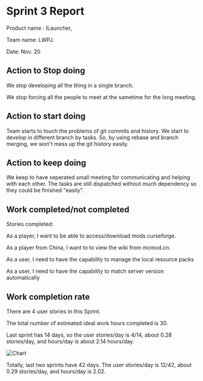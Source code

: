 # Sprint 3 Report

Product name : ILauncher,

Team name: LWPJ.

Date: Nov. 20

## Action to Stop doing

We stop developing all the thing in a single branch.

We stop forcing all the people to meet at the sametime for the long meeting.

## Action to start doing

Team starts to touch the problems of git commits and history. We start to develop in different branch by tasks. So, by using rebase and branch merging, we won't mess up the git history easily.

## Action to keep doing

We keep to have seperated small meeting for communicating and helping with each other. The tasks are still dispatched without much dependency so they could be finished "easily".

## Work completed/not completed

Stories completed:

As a player, I want to be able to access/download mods curseforge.

As a player from China, I want to to view the wiki from mcmod.cn.

As a user, I need to have the capability to manage the local resource packs

As a user, I need to have the capability to match server version automatically

## Work completion rate

There are 4 user stories in this Sprint. 

The total number of estimated ideal work hours completed is 30.

Last sprint has 14 days, so the user stories/day is 4/14, about 0.28 stories/day, and hours/day is about 2.14 hours/day.

![Chart](svd3.png)

Totally, last two sprints have 42 days. The user stories/day is 12/42, about 0.29 stories/day, and hours/day is 2.02.

